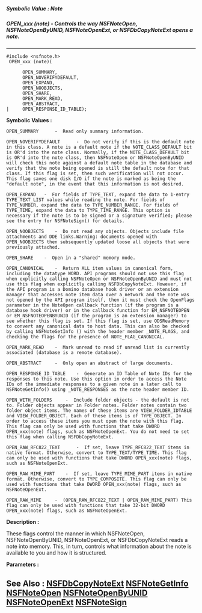 ##### Symbolic Value : Note
##### OPEN_xxx (note) - Controls the way NSFNoteOpen, NSFNoteOpenByUNID, NSFNoteOpenExt, or NSFDbCopyNoteExt opens a note.
---
```
#include <nsfnote.h>
 OPEN_xxx (note)(

	  OPEN_SUMMARY,
	  OPEN_NOVERIFYDEFAULT,
	  OPEN_EXPAND,
	  OPEN_NOOBJECTS,
	  OPEN_SHARE,
	  OPEN_MARK_READ,
	  OPEN_ABSTRACT,
|	  OPEN_RESPONSE_ID_TABLE);
```

**Symbolic Values :**

	OPEN_SUMMARY	  -  Read only summary information.

	OPEN_NOVERIFYDEFAULT	  -  Do not verify if this is the default note in this class. A note is a default note if the NOTE_CLASS_DEFAULT bit is OR'd into the note class. Normally, if the NOTE_CLASS_DEFAULT bit is OR'd into the note class, then NSFNoteOpen or NSFNoteOpenByUNID will check this note against a default note table in the database and verify that the note being opened is still the default note for that class. If this flag is set, then such verification will not occur. This flag saves one disk I/O if the note is marked as being the "default note", in the event that this information is not desired.

	OPEN_EXPAND	  -  For fields of TYPE_TEXT, expand the data to 1-entry TYPE_TEXT_LIST values while reading the note. For fields of TYPE_NUMBER, expand the data to TYPE_NUMBER_RANGE. For fields of TYPE_TIME, expand the data to TYPE_TIME_RANGE. This option is necessary if the note is to be signed or a signature verified; please see the entry for NSFNoteSign() for details.

	OPEN_NOOBJECTS	  -  Do not read any objects. Objects include file attachments and DDE links.Warning: documents opened with OPEN_NOOBJECTS then subsequently updated loose all objects that were previously attached.

	OPEN_SHARE	  -  Open in a "shared" memory mode.

	OPEN_CANONICAL	  -  Return ALL item values in canonical form, including the datatype WORD. API programs should not use this flag when explicitly calling NSFNoteOpen or NSFNoteOpenByUNID and must not use this flag when explicitly calling NSFDbCopyNoteExt. However, if the API program is a Domino database hook driver or an extension manager that accesses note item data over a network and the note was not opened by the API program itself, then it must check the OpenFlags parameter in the NoteOpen callback function (if the program is a database hook driver) or in the callback function for EM_NSFNOTEOPEN or EM_NSFNOTEOPENBYUNID (if the program is an extension manager) to see whether this flag is set. If this flag is set, use ODSReadMemory to convert any canonical data to host data. This can also be checked by calling NSFNoteGetInfo () with the header member _NOTE_FLAGS, and checking the flags for the presence of NOTE_FLAG_CANONICAL.

	OPEN_MARK_READ	  -  Mark unread to read if unread list is currently associated (database is a remote database).

	OPEN_ABSTRACT	  -  Only open an abstract of large documents.

	OPEN_RESPONSE_ID_TABLE	  -  Generate an ID Table of Note IDs for the responses to this note. Use this option in order to access the Note IDs of the immediate responses to a given note in a later call to NSFNoteGetInfo() using _NOTE_RESPONSES as the note header member ID.

	OPEN_WITH_FOLDERS	  -  Include folder objects - the default is not to. Folder objects appear in Folder notes. Folder notes contain two folder object items. The names of these items are VIEW_FOLDER_IDTABLE and VIEW_FOLDER_OBJECT. Each of these items is of TYPE_OBJECT. In order to access these items you must open the note with this flag. This flag can only be used with functions that take DWORD OPEN_xxx(note) flags, such as NSFNoteOpenExt. You do not need to set this flag when calling NSFDbCopyNoteExt.

	OPEN_RAW_RFC822_TEXT	  -  If set, leave TYPE_RFC822_TEXT items in native format. Otherwise, convert to TYPE_TEXT/TYPE_TIME. This flag can only be used with functions that take DWORD OPEN_xxx(note) flags, such as NSFNoteOpenExt.

	OPEN_RAW_MIME_PART	  -  If set, leave TYPE_MIME_PART items in native format. Otherwise, convert to TYPE_COMPOSITE. This flag can only be used with functions that take DWORD OPEN_xxx(note) flags, such as NSFNoteOpenExt.

	OPEN_RAW_MIME	  -  (OPEN_RAW_RFC822_TEXT | OPEN_RAW_MIME_PART) This flag can only be used with functions that take 32-bit DWORD OPEN_xxx(note) flags, such as NSFNoteOpenExt.


**Description :**

These flags control the manner in which NSFNoteOpen, NSFNoteOpenByUNID, NSFNoteOpenExt, or NSFDbCopyNoteExt reads a note into memory.  This, in turn, controls what information about the note is available to you and how it is structured. 


**Parameters :**




**See Also :**
[NSFDbCopyNoteExt](/domino-c-api-docs/reference/Func/NSFDbCopyNoteExt)
[NSFNoteGetInfo](/domino-c-api-docs/reference/Func/NSFNoteGetInfo)
[NSFNoteOpen](/domino-c-api-docs/reference/Func/NSFNoteOpen)
[NSFNoteOpenByUNID](/domino-c-api-docs/reference/Func/NSFNoteOpenByUNID)
[NSFNoteOpenExt](/domino-c-api-docs/reference/Func/NSFNoteOpenExt)
[NSFNoteSign](/domino-c-api-docs/reference/Func/NSFNoteSign)
---
